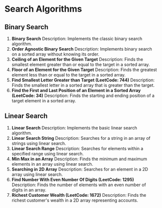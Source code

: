 # Search Algorithms

## Binary Search
1. **Binary Search**
   Description: Implements the classic binary search algorithm.
2. **Order Agnostic Binary Search**
   Description: Implements binary search on a sorted array without knowing its order.
3. **Ceiling of an Element for the Given Target**
   Description: Finds the smallest element greater than or equal to the target in a sorted array.
4. **Floor of an Element for the Given Target**
   Description: Finds the greatest element less than or equal to the target in a sorted array.
5. **Find Smallest Letter Greater than Target (LeetCode: 744)**
   Description: Finds the smallest letter in a sorted array that is greater than the target.
6. **Find the First and Last Position of an Element in a Sorted Array (LeetCode: 34)**
   Description: Finds the starting and ending position of a target element in a sorted array.

## Linear Search
1. **Linear Search**
   Description: Implements the basic linear search algorithm.
2. **Linear Search String**
   Description: Searches for a string in an array of strings using linear search.
3. **Linear Search Range**
   Description: Searches for elements within a specified range using linear search.
4. **Min Max in an Array**
   Description: Finds the minimum and maximum elements in an array using linear search.
5. **Searching in 2D Array**
   Description: Searches for an element in a 2D array using linear search.
6. **Find Number With Even Number Of Digits (LeetCode: 1295)**
   Description: Finds the number of elements with an even number of digits in an array.
7. **Richest Customer Wealth (LeetCode: 1672)**
   Description: Finds the richest customer's wealth in a 2D array representing accounts.
